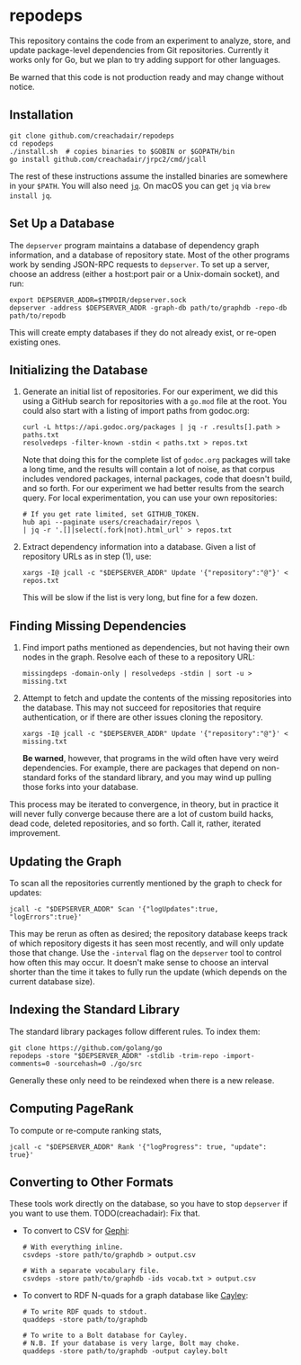 # repodeps

This repository contains the code from an experiment to analyze, store, and
update package-level dependencies from Git repositories. Currently it works
only for Go, but we plan to try adding support for other languages.

Be warned that this code is not production ready and may change without notice.


## Installation

```shell
git clone github.com/creachadair/repodeps
cd repodeps
./install.sh  # copies binaries to $GOBIN or $GOPATH/bin
go install github.com/creachadair/jrpc2/cmd/jcall
```

The rest of these instructions assume the installed binaries are somewhere in
your `$PATH`. You will also need [`jq`](https://stedolan.github.io/jq/).  On
macOS you can get `jq` via `brew install jq`.


## Set Up a Database

The `depserver` program maintains a database of dependency graph information,
and a database of repository state. Most of the other programs work by sending
JSON-RPC requests to `depserver`. To set up a server, choose an address (either
a host:port pair or a Unix-domain socket), and run:

```
export DEPSERVER_ADDR=$TMPDIR/depserver.sock
depserver -address $DEPSERVER_ADDR -graph-db path/to/graphdb -repo-db path/to/repodb
```

This will create empty databases if they do not already exist, or re-open
existing ones.

## Initializing the Database

1. Generate an initial list of repositories. For our experiment, we did this
   using a GitHub search for repositories with a `go.mod` file at the root.
   You could also start with a listing of import paths from godoc.org:

   ```shell
   curl -L https://api.godoc.org/packages | jq -r .results[].path > paths.txt
   resolvedeps -filter-known -stdin < paths.txt > repos.txt
   ```

   Note that doing this for the complete list of `godoc.org` packages will take
   a long time, and the results will contain a lot of noise, as that corpus
   includes vendored packages, internal packages, code that doesn't build, and
   so forth. For our experiment we had better results from the search query.
   For local experimentation, you can use your own repositories:

   ```shell
   # If you get rate limited, set GITHUB_TOKEN.
   hub api --paginate users/creachadair/repos \
   | jq -r '.[]|select(.fork|not).html_url' > repos.txt
   ```

2. Extract dependency information into a database.  Given a list of repository
   URLs as in step (1), use:

   ```shell
   xargs -I@ jcall -c "$DEPSERVER_ADDR" Update '{"repository":"@"}' < repos.txt
   ```

   This will be slow if the list is very long, but fine for a few dozen.


## Finding Missing Dependencies

1. Find import paths mentioned as dependencies, but not having their own nodes
   in the graph. Resolve each of these to a repository URL:

   ```shell
   missingdeps -domain-only | resolvedeps -stdin | sort -u > missing.txt
   ```

2. Attempt to fetch and update the contents of the missing repositories into
   the database. This may not succeed for repositories that require
   authentication, or if there are other issues cloning the repository.

   ```shell
   xargs -I@ jcall -c "$DEPSERVER_ADDR" Update '{"repository":"@"}' < missing.txt
   ```

   **Be warned**, however, that programs in the wild often have very weird
   dependencies.  For example, there are packages that depend on non-standard
   forks of the standard library, and you may wind up pulling those forks into
   your database.

This process may be iterated to convergence, in theory, but in practice it will
never fully converge because there are a lot of custom build hacks, dead code,
deleted repositories, and so forth. Call it, rather, iterated improvement.


## Updating the Graph

To scan all the repositories currently mentioned by the graph to check for
updates:

```shell
jcall -c "$DEPSERVER_ADDR" Scan '{"logUpdates":true, "logErrors":true}'
```

This may be rerun as often as desired; the repository database keeps track of
which repository digests it has seen most recently, and will only update those
that change. Use the `-interval` flag on the `depserver` tool to control how
often this may occur.  It doesn't make sense to choose an interval shorter than
the time it takes to fully run the update (which depends on the current
database size).


## Indexing the Standard Library

The standard library packages follow different rules. To index them:

```shell
git clone https://github.com/golang/go
repodeps -store "$DEPSERVER_ADDR" -stdlib -trim-repo -import-comments=0 -sourcehash=0 ./go/src
```

Generally these only need to be reindexed when there is a new release.


## Computing PageRank

To compute or re-compute ranking stats,

```shell
jcall -c "$DEPSERVER_ADDR" Rank '{"logProgress": true, "update": true}'
```

## Converting to Other Formats

These tools work directly on the database, so you have to stop `depserver` if
you want to use them. TODO(creachadair): Fix that.

- To convert to CSV for [Gephi](https://gephi.org):

    ```shell
	# With everything inline.
	csvdeps -store path/to/graphdb > output.csv

	# With a separate vocabulary file.
	csvdeps -store path/to/graphdb -ids vocab.txt > output.csv
	```

- To convert to RDF N-quads for a graph database like [Cayley](https://cayley.io/):

	```shell
	# To write RDF quads to stdout.
	quaddeps -store path/to/graphdb

	# To write to a Bolt database for Cayley.
	# N.B. If your database is very large, Bolt may choke.
	quaddeps -store path/to/graphdb -output cayley.bolt
	```
